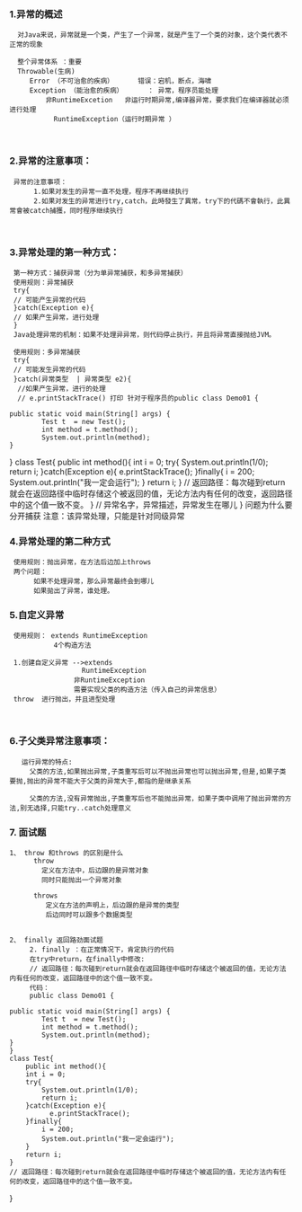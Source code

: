 ### 1.异常的概述
      对Java来说，异常就是一个类，产生了一个异常，就是产生了一个类的对象，这个类代表不正常的现象
      
      整个异常体系 ：重要
      Throwable(生病)
         Error （不可治愈的疾病）      错误：宕机，断点，海啸
         Exception （能治愈的疾病）      ： 异常，程序员能处理
             非RuntimeExcetion   非运行时期异常,编译器异常，要求我们在编译器就必须进行处理
               RuntimeException（运行时期异常 ）


​      
### 2.异常的注意事项：

     异常的注意事项： 
          1.如果对发生的异常一直不处理，程序不再继续执行
          2.如果对发生的异常进行try,catch，此時發生了異常，try下的代碼不會執行，此異常會被catch捕獲，同时程序继续执行


​    
### 3.异常处理的第一种方式：

     第一种方式：捕获异常（分为单异常捕获，和多异常捕获）
     使用规则：异常捕获
     try{
     // 可能产生异常的代码
     }catch(Exception e){
     // 如果产生异常，进行处理
     }
     Java处理异常的机制：如果不处理异异常，则代码停止执行，并且将异常直接抛给JVM。
     
     使用规则：多异常捕获
     try{
     // 可能发生异常的代码
     }catch(异常类型  | 异常类型 e2){
      //如果产生异常，进行的处理
      // e.printStackTrace() 打印 针对于程序员的public class Demo01 {
    
    public static void main(String[] args) {
            Test t  = new Test();
            int method = t.method();
            System.out.println(method);
    }
}
class Test{
	public int method(){
		int i = 0;
        try{
           	System.out.println(1/0);
        	return i;
        }catch(Exception e){
        	  e.printStackTrace();
        }finally{
        	i = 200;
        	System.out.println("我一定会运行");
        }
		return i;
	}
	// 返回路径：每次碰到return就会在返回路径中临时存储这个被返回的值，无论方法内有任何的改变，返回路径中的这个值一致不变。
}
       // 异常名字，异常描述，异常发生在哪儿 
     }
     问题为什么要分开捕获
     注意：该异常处理，只能是针对同级异常

### 4.异常处理的第二种方式 

     使用规则：抛出异常，在方法后边加上throws
     两个问题：
          如果不处理异常，那么异常最终会到哪儿
          如果拋出了异常，谁处理。



### 5.自定义异常

     使用规则： extends RuntimeException
               4个构造方法
    
     1.创建自定义异常 -->extends 
                      RuntimeException
                    非RuntimeException
                    需要实现父类的构造方法（传入自己的异常信息）
     throw  进行抛出，并且进型处理


​        
### 6.子父类异常注意事项：
       运行异常的特点:
         父类的方法,如果抛出异常,子类重写后可以不抛出异常也可以抛出异常,但是,如果子类要抛,抛出的异常不能大于父类的异常大于,都指的是继承关系
          
         父类的方法,没有异常抛出,子类重写后也不能抛出异常，如果子类中调用了抛出异常的方法,别无选择,只能try..catch处理意义


### 7. 面试题
    1、 throw 和throws 的区别是什么
          throw 
            定义在方法中，后边跟的是异常对象
            同时只能抛出一个异常对象
            
          throws 
             定义在方法的声明上，后边跟的是异常的类型
             后边同时可以跟多个数据类型


    2、 finally 返回路劲面试题
         2. finally ：在正常情况下，肯定执行的代码
         在try中return，在finally中修改:
         // 返回路径：每次碰到return就会在返回路径中临时存储这个被返回的值，无论方法内有任何的改变，返回路径中的这个值一致不变。
         代码：
         public class Demo01 {
    
    public static void main(String[] args) {
            Test t  = new Test();
            int method = t.method();
            System.out.println(method);
    }
    }
    class Test{
     	public int method(){
    	int i = 0;
        try{
           	System.out.println(1/0);
        	return i;
        }catch(Exception e){
        	  e.printStackTrace();
        }finally{
        	i = 200;
        	System.out.println("我一定会运行");
        }
    	return i;
    }
    // 返回路径：每次碰到return就会在返回路径中临时存储这个被返回的值，无论方法内有任何的改变，返回路径中的这个值一致不变。
}